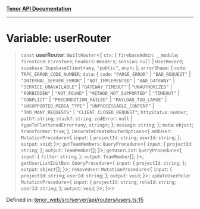 [**Tenor API Documentation**](../../README.md)

***

# Variable: userRouter

> `const` **userRouter**: `BuiltRouter`\<\{ `ctx`: \{ `firebaseAdmin`: `__module`; `firestore`: `Firestore`; `headers`: `Headers`; `session`: `null` \| `UserRecord`; `supabase`: `SupabaseClient`\<`any`, `"public"`, `any`\>; \}; `errorShape`: \{ `code`: `TRPC_ERROR_CODE_NUMBER`; `data`: \{ `code`: `"PARSE_ERROR"` \| `"BAD_REQUEST"` \| `"INTERNAL_SERVER_ERROR"` \| `"NOT_IMPLEMENTED"` \| `"BAD_GATEWAY"` \| `"SERVICE_UNAVAILABLE"` \| `"GATEWAY_TIMEOUT"` \| `"UNAUTHORIZED"` \| `"FORBIDDEN"` \| `"NOT_FOUND"` \| `"METHOD_NOT_SUPPORTED"` \| `"TIMEOUT"` \| `"CONFLICT"` \| `"PRECONDITION_FAILED"` \| `"PAYLOAD_TOO_LARGE"` \| `"UNSUPPORTED_MEDIA_TYPE"` \| `"UNPROCESSABLE_CONTENT"` \| `"TOO_MANY_REQUESTS"` \| `"CLIENT_CLOSED_REQUEST"`; `httpStatus`: `number`; `path?`: `string`; `stack?`: `string`; `zodError`: `null` \| `typeToFlattenedError`\<`any`, `string`\>; \}; `message`: `string`; \}; `meta`: `object`; `transformer`: `true`; \}, `DecorateCreateRouterOptions`\<\{ `addUser`: `MutationProcedure`\<\{ `input`: \{ `projectId`: `string`; `userId`: `string`; \}; `output`: `void`; \}\>; `getTeamMembers`: `QueryProcedure`\<\{ `input`: \{ `projectId`: `string`; \}; `output`: `TeamMember`[]; \}\>; `getUserList`: `QueryProcedure`\<\{ `input`: \{ `filter`: `string`; \}; `output`: `TeamMember`[]; \}\>; `getUserListEditBox`: `QueryProcedure`\<\{ `input`: \{ `projectId`: `string`; \}; `output`: `object`[]; \}\>; `removeUser`: `MutationProcedure`\<\{ `input`: \{ `projectId`: `string`; `userId`: `string`; \}; `output`: `void`; \}\>; `updateUserRole`: `MutationProcedure`\<\{ `input`: \{ `projectId`: `string`; `roleId`: `string`; `userId`: `string`; \}; `output`: `void`; \}\>; \}\>\>

Defined in: [tenor\_web/src/server/api/routers/users.ts:15](https://github.com/Apantli/Tenor/blob/13fa9fcda7db4a7cf51b72ac1fe195cb0c47631e/tenor_web/src/server/api/routers/users.ts#L15)
